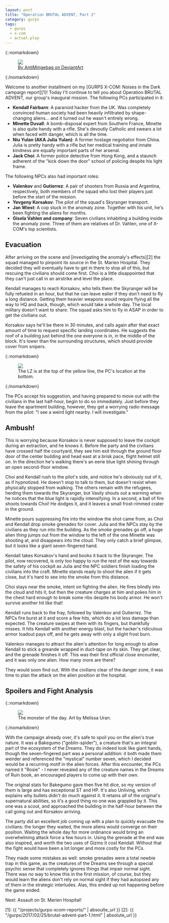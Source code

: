 ```yaml
---
layout: post
title: "Operation BRUTAL ADVENT, Part 2"
category: gurps
tags:
  - gurps
  - x-com
  - actual-play
---
```


{::nomarkdown}
<figure>
  <img src="{{ "/assets/xcom__extraction_by_antimingebag-d9abdgp.jpg" | absolute_url }}"/>
  <figcaption>
    <a href=http://antimingebag.deviantart.com/art/XCOM-Extraction-561522409>
      By AntiMingebag on DeviantArt
    </a>
  </figcaption>
</figure>
{:/nomarkdown}

Welcome to another installment on
my [GURPS X-COM: Noises in the Dark campaign report][1]! Today I'll continue to
tell you about Operation BRUTAL ADVENT, our group's inaugural mission. The
following PCs participated in it:

- **Kendall Fairbarn**: A paranoid hacker from the UK. Was completely convinced
  human society had been heavily infiltrated by shape-changing aliens... and it
  turned out he wasn't entirely wrong.
- **Minette Duvall**: A bomb-disposal expert from Southern France, Minette is
  also quite handy with a rifle. She's devoutly Catholic and swears a lot when
  faced with danger, which is all the time.
- **Niu Yulan (AKA Julia Yulan)**: A former hostage negotiatior from China.
  Julia is pretty handy with a rifle but her medical training and innate
  kindness are equally important parts of her arsenal.
- **Jack Choi**: A former police detective from Hong Kong, and a staunch
  adherent of the "kick down the door" school of policing despite his light
  frame.

The following NPCs also had important roles:

- **Valenkov** and **Gutierrez**: A pair of shooters from Russia and Argentina,
  respectively, both members of the squad who lost their players just before the
  start of the mission.
- **Yevgeny Korsakov**: The pilot of the squad's Skyranger transport.
- **Jan Wiest**: A cop stuck in the anomaly zone. Together with his unit, he's
  been fighting the aliens for months.
- **Gisela Vahlen and company**: Seven civilians inhabiting a building inside
  the anomaly zone. Three of them are relatives of Dr. Vahlen, one of X-COM's
  top scientists.

## Evacuation

After arriving on the scene and [investigating the anomaly's effects][2] the
squad managed to pinpoint its source in the St. Marien Hospital. They decided
they will eventually have to get in there to stop all of this, but rescuing the
civilians should come first. Choi is a little disappointed that they can't just
call in an airstrike and level the place.

Kendall manages to reach Korsakov, who tells them the Skyranger will be fully
refueled in an hour, but that he can leave ealier if they don't need to fly a
long distance. Getting them heavier weapons would require flying all the way to
HQ and back, though, which would take a whole day. The local military doesn't
want to share. The squad asks him to fly in ASAP in order to get the civilians
out.

Korsakov says he'll be there in 30 minutes, and calls again after that exact
amount of time to request specific landing coordinates. He suggests the roof of
a building just behind the one everyone is in, in the middle of the block. It's
lower than the surrounding structures, which should provide cover from snipers.

{::nomarkdown}
<figure>
  <img src="{{ "/assets/gLW7qUw.png" | absolute_url }}"/>
  <figcaption>
    The LZ is at the top of the yellow line, the PC's location at the bottom.
  </figcaption>
</figure>
{:/nomarkdown}

The PCs accept his suggestion, and having prepared to move out with the
civilians in the last half-hour, begin to do so immediately. Just before they
leave the apartment building, however, they get a worrying radio message from
the pilot: "I see a weird light nearby. I will investigate."

## Ambush!

This is worrying because Korsakov is never supposed to leave the cockpit during
an extraction, and he knows it. Before the party and the civilians have crossed
half the courtyard, they see him exit through the ground floor door of the
center building and head east at a brisk pace, flight helmet still on. In the
direction he's walking there's an eerie blue light shining through an open
second-floor window.

Choi and Kendall rush to the pilot's side, and notice he's obviously out of it,
as if hypnotized. He doesn't stop to talk to them, but doesn't resist when
physically stopped from walking. The others remain with the refugees, herding
them towards the Skyranger, but Vasily shouts out a warning when he notices that
the blue light is rapidly intensifying. In a second, a ball of fire shoots
towards Choi! He dodges it, and it leaves a small frost-rimmed crater in the
ground.

Minette pours suppressing fire into the window the shot came from, as Choi and
Kendall drop smoke grenades for cover. Julia and the NPCs stay by the civilians
as they run into the building. As the smoke grenades go off, a huge alien
_thing_ jumps out from the window to the left of the one Minette was shooting
at, and disappears into the cloud. They only catch a brief glimpse, but it looks
like a giant seven-fingered hand.

Kendall takes Korsakov's hand and books it back to the Skyranger. The pilot, now
recovered, is only too happy to run the rest of the way towards the safety of
his cockpit as Julia and the NPC soldiers finish loading the civilians into the
craft. Minette stands ready to shoot the alien if it gets close, but it's hard
to see into the smoke from this distance.

Choi stays near the smoke, intent on fighting the alien. He fires blindly into
the cloud and hits it, but then the creature charges at him and pokes him in the
chest hard enough to break some ribs despite his body armor. He won't survive
another hit like that!

Kendall runs back to the fray, followed by Valenkov and Gutierrez. The NPCs fire
burst at it and score a few hits, which do a lot less damage than
expected. The creature swipes at them with its fingers, but thankfully
misses. It hits Kendall with another energy blast, but the hacker's ridiculous
armor loadout pays off, and he gets away with only a slight frost burn.

Valenkov manages to attract the alien's attention for long enough to
allow Kendall to stick a greande wrapped in duct-tape on its skin. They get
clear, and the grenade finishes it off. This was their first official close
encounter, and it was only one alien. How many more are there?

They would soon find out. With the civilians clear of the danger zone, it was
time to plan the attack on the alien position at the hospital.

## Spoilers and Fight Analysis

{::nomarkdown}
<figure>
  <img src="{{ "/assets/bakegumo.jpg" | absolute_url }}"/>
  <figcaption>
    The monster of the day. Art by Melissa Uran.
  </figcaption>
</figure>
{:/nomarkdown}

With the campaign already over, it's safe to spoil you on the alien's true
nature. It was a Bakegumo ("goblin-spider"), a creature that's an integral part
of the ecosystem of the Dreams. They do indeed look like giant hands, though the
seven-fingered part was a personal addition: it both made them weirder and
referenced the "mystical" number seven, which I decided would be a recurring
motif in the alien forces. After this encounter, the PCs named it "Rosie" - I
never revealed any of the creature names in the Dreams of Ruin book, an
encouraged players to come up with their own.

The original stats for Bakegumo gave then five hit dice, so my version of them
is large and has exceptional ST and HP. It's also Unliving, which explains why
bullets didn't do much against it. It retains _all_ of the original's
supernatural abilities, so it's a good thing no one was grappled by it. This one
was a scout, and approached the building in the half-hour between the call going
out and Korsakov arriving.

The party did an excellent job coming up with a plan to quickly evacuate the
civilians: the longer they waited, the more aliens would converge on their
position. Waiting the whole day for more ordinance would bring an overwhelming
attack force a few hours in. Using the grenade at the end was also inspired, and
worth the two uses of Gizmo it cost Kendall. Without that the fight would have
been a lot longer and more costly for the PCs.

They made some mistakes as well: smoke grenades were a total newbie trap in this
game, as the creatures of the Dreams see through a special psychic sense that
completely ignores things that impair normal sight. There was no way to know
this in the first mission, of course, but they would learn the aliens don't rely
on normal sight if they had autopsied any of them in the strategic
interludes. Alas, this ended up not happening before the game ended.

Next: Assault on St. Marien Hospital!


[1]: {{ "/projects/gurps-xcom-reports/" | absoulte_url }}
[2]: {{ "/gurps/2017/02/25/brutal-advent-part-1.html" | absolute_url }}

